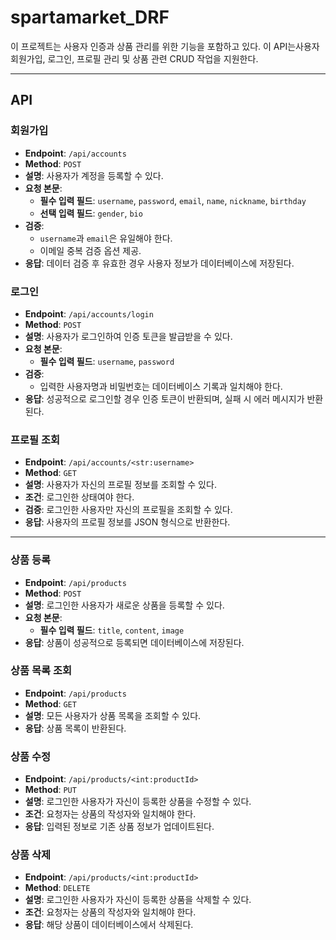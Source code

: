 # spartamarket_DRF
이 프로젝트는 사용자 인증과 상품 관리를 위한 기능을 포함하고 있다. 이 API는사용자 회원가입, 로그인, 프로필 관리 및 상품 관련 CRUD 작업을 지원한다. 

---
## API

### **회원가입**
- **Endpoint**: `/api/accounts`
- **Method**: `POST`
- **설명**: 사용자가 계정을 등록할 수 있다.
- **요청 본문**:
    - **필수 입력 필드**: `username`, `password`, `email`, `name`, `nickname`, `birthday`
    - **선택 입력 필드**: `gender`, `bio`
- **검증**:
    - `username`과 `email`은 유일해야 한다.
    - 이메일 중복 검증 옵션 제공.
- **응답**: 데이터 검증 후 유효한 경우 사용자 정보가 데이터베이스에 저장된다.

### **로그인**
- **Endpoint**: `/api/accounts/login`
- **Method**: `POST`
- **설명**: 사용자가 로그인하여 인증 토큰을 발급받을 수 있다.
- **요청 본문**:
    - **필수 입력 필드**: `username`, `password`
- **검증**:
    - 입력한 사용자명과 비밀번호는 데이터베이스 기록과 일치해야 한다.
- **응답**: 성공적으로 로그인할 경우 인증 토큰이 반환되며, 실패 시 에러 메시지가 반환된다.

### **프로필 조회**
- **Endpoint**: `/api/accounts/<str:username>`
- **Method**: `GET`
- **설명**: 사용자가 자신의 프로필 정보를 조회할 수 있다.
- **조건**: 로그인한 상태여야 한다.
- **검증**: 로그인한 사용자만 자신의 프로필을 조회할 수 있다.
- **응답**: 사용자의 프로필 정보를 JSON 형식으로 반환한다.
--- 
### **상품 등록**
- **Endpoint**: `/api/products`
- **Method**: `POST`
- **설명**: 로그인한 사용자가 새로운 상품을 등록할 수 있다.
- **요청 본문**:
    - **필수 입력 필드**: `title`, `content`, `image`
- **응답**: 상품이 성공적으로 등록되면 데이터베이스에 저장된다.

### **상품 목록 조회**
- **Endpoint**: `/api/products`
- **Method**: `GET`
- **설명**: 모든 사용자가 상품 목록을 조회할 수 있다.
- **응답**: 상품 목록이 반환된다.

### **상품 수정**
- **Endpoint**: `/api/products/<int:productId>`
- **Method**: `PUT`
- **설명**: 로그인한 사용자가 자신이 등록한 상품을 수정할 수 있다.
- **조건**: 요청자는 상품의 작성자와 일치해야 한다.
- **응답**: 입력된 정보로 기존 상품 정보가 업데이트된다.

### **상품 삭제**
- **Endpoint**: `/api/products/<int:productId>`
- **Method**: `DELETE`
- **설명**: 로그인한 사용자가 자신이 등록한 상품을 삭제할 수 있다.
- **조건**: 요청자는 상품의 작성자와 일치해야 한다.
- **응답**: 해당 상품이 데이터베이스에서 삭제된다.


